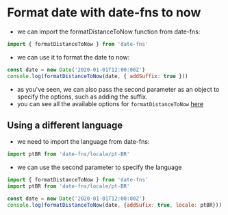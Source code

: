 # Format date with date-fns to now

- we can import the formatDistanceToNow function from date-fns:

```js
import { formatDistanceToNow } from 'date-fns'
```

- we can use it to format the date to now:

```js
const date = new Date('2020-01-01T12:00:00Z')
console.log(formatDistanceToNow(date, { addSuffix: true }))
```

- as you've seen, we can also pass the second parameter as an object to specify the options, such as adding the suffix.
- you can see all the available options for `formatDistanceToNow` [here](https://date-fns.org/v2.29.3/docs/formatDistanceToNow#arguments)

## Using a different language

- we need to import the language from date-fns:

```js
import ptBR from 'date-fns/locale/pt-BR'
```

- we can use the second parameter to specify the language

```js
import { formatDistanceToNow } from 'date-fns'
import ptBR from 'date-fns/locale/pt-BR'

const date = new Date('2020-01-01T12:00:00Z')
console.log(formatDistanceToNow(date, {addSufix: true, locale: ptBR}))
```
